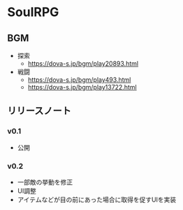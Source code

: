 # SoulRPG

## BGM
- 探索
    - https://dova-s.jp/bgm/play20893.html
- 戦闘
    - https://dova-s.jp/bgm/play493.html
    - https://dova-s.jp/bgm/play13722.html

## リリースノート
### v0.1
- 公開
### v0.2
- 一部敵の挙動を修正
- UI調整
- アイテムなどが目の前にあった場合に取得を促すUIを実装
